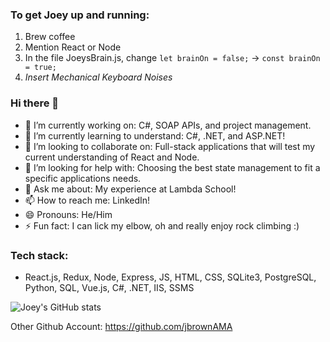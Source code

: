 ### To get Joey up and running:
1. Brew coffee
2. Mention React or Node
3. In the file JoeysBrain.js, change `let brainOn = false;` -> `const brainOn = true;`
4. *Insert Mechanical Keyboard Noises*

### Hi there 👋

<!--
**JoeyMBrown/JoeyMBrown** is a ✨ _special_ ✨ repository because its `README.md` (this file) appears on your GitHub profile.

Here are some ideas to get you started:
-->

- 🔭 I’m currently working on: C#, SOAP APIs, and project management.
- 🌱 I’m currently learning to understand: C#, .NET, and ASP.NET!
- 👯 I’m looking to collaborate on: Full-stack applications that will test my current understanding of React and Node.
- 🤔 I’m looking for help with: Choosing the best state management to fit a specific applications needs.
- 💬 Ask me about: My experience at Lambda School!
- 📫 How to reach me: LinkedIn!
- 😄 Pronouns: He/Him
- ⚡ Fun fact: I can lick my elbow, oh and really enjoy rock climbing :)

### Tech stack:
- React.js, Redux, Node, Express, JS, HTML, CSS, SQLite3, PostgreSQL, Python, SQL, Vue.js, C#, .NET, IIS, SSMS

![Joey's GitHub stats](https://github-readme-stats.vercel.app/api?username=JoeyMBrown&show_icons=true&theme=radical&count_private=true)

Other Github Account: https://github.com/jbrownAMA
